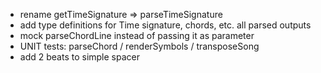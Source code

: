 - rename getTimeSignature => parseTimeSignature
- add type definitions for Time signature, chords, etc. all parsed outputs
- mock parseChordLine instead of passing it as parameter
- UNIT tests: parseChord / renderSymbols / transposeSong
- add 2 beats to simple spacer